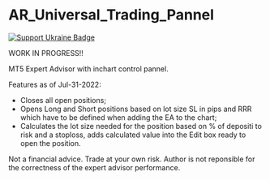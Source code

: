 # AR_Universal_Trading_Pannel
[![Support Ukraine Badge](https://bit.ly/support-ukraine-now)](https://github.com/support-ukraine/support-ukraine)

WORK IN PROGRESS!!

MT5 Expert Advisor with inchart control pannel.

Features as of Jul-31-2022:
- Closes all open positions;
- Opens Long and Short positions based on lot size SL in pips and RRR which have to be defined when adding the EA to the chart;
- Calculates the lot size needed for the position based on % of depositi to risk and a stoploss, adds calculated value into the Edit box ready to open the position.

Not a financial advice. Trade at your own risk. Author is not reponsible for the correctness of the expert advisor performance.
